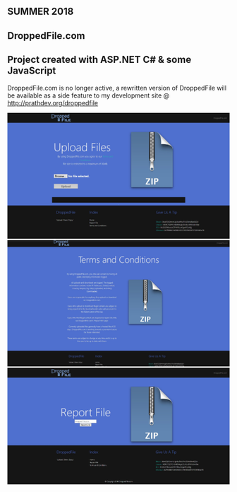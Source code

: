 SUMMER 2018
------
DroppedFile.com
------
Project created with ASP.NET C# & some JavaScript
------
DroppedFile.com is no longer active, a rewritten version of DroppedFile will be available as a side feature to my development site @ http://prathdev.org/droppedfile


![ScreenShot](https://github.com/aaprather/DroppedFile/blob/master/DroppedFile/Images/main_page_DroppedFile.jpg)
![ScreenShot](https://github.com/aaprather/DroppedFile/blob/master/DroppedFile/Images/terms_DroppedFile.jpg)
![ScreenShot](https://github.com/aaprather/DroppedFile/blob/master/DroppedFile/Images/report_file_DroppedFile.jpg)
